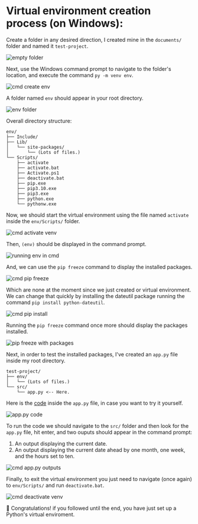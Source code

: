 # Virtual environment creation process (on Windows):

Create a folder in any desired direction, I created mine in the `documents/` folder and named it `test-project`.

![empty folder](src/images/Screenshot_01.png)

Next, use the Windows command prompt to navigate to the folder's location, and execute the command `py -m venv env`.

![cmd create env](src/images/Screenshot_02.png)

A folder named `env` should appear in your root directory.  

![env folder](src/images/Screenshot_03.png)

Overall directory structure:
```
env/
├── Include/
├── Lib/
│   └── site-packages/
│       └── (Lots of files.)
└── Scripts/
    ├── activate
    ├── activate.bat
    ├── Activate.ps1
    ├── deactivate.bat
    ├── pip.exe
    ├── pip3.10.exe
    ├── pip3.exe
    ├── python.exe
    └── pythonw.exe
```

Now, we should start the virtual environment using the file named `activate` inside the `env/Scripts/` folder.

![cmd activate venv](src/images/Screenshot_04.png)

Then, `(env)` should be displayed in the command prompt.

![running env in cmd](src/images/Screenshot_05.png)

And, we can use the `pip freeze` command to display the installed packages.

![cmd pip freeze](src/images/Screenshot_06.png)

Which are none at the moment since we just created or virtual environment. We can change that quickly by installing the dateutil package running the command `pip install python-dateutil`.

![cmd pip install](src/images/Screenshot_07.png)

Running the `pip freeze` command once more should display the packages installed.

![pip freeze with packages](src/images/Screenshot_08.png)

Next, in order to test the installed packages, I've created an `app.py` file inside my root directory.  

```
test-project/
├── env/
│   └── (Lots of files.)
└── src/
    └── app.py <-- Here.
```

Here is the [code](src/app.py) inside the `app.py` file, in case you want to try it yourself.

![app.py code](src/images/Screenshot_09.png)

To run the code we should navigate to the `src/` folder and then look for the `app.py` file, hit enter, and two ouputs should appear in the command prompt:
1. An output displaying the current date.
2. An output displaying the current date ahead by one month, one week, and the hours set to ten.

![cmd app.py outputs](src/images/Screenshot_10.png)

Finally, to exit the virtual environment you just need to navigate (once again) to `env/Scripts/` and run `deactivate.bat`.

![cmd deactivate venv](src/images/Screenshot_11.png)

👏 Congratulations! if you followed until the end, you have just set up a Python's virtual enviroment.
